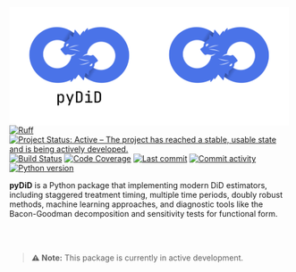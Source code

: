 <img src="docs/source/_static/pydid-light.png#gh-light-mode-only" width="250" align="left" alt="pyDiD logo"></img>
<img src="docs/source/_static/pydid-dark.png#gh-dark-mode-only" width="250" align="left" alt="pyDiD logo"></img>

[![Ruff](https://img.shields.io/endpoint?url=https://raw.githubusercontent.com/astral-sh/ruff/main/assets/badge/v2.json)](https://github.com/astral-sh/ruff)
[![Project Status: Active – The project has reached a stable, usable state and is being actively developed.](https://www.repostatus.org/badges/latest/active.svg)](https://www.repostatus.org/#active)
[![Build Status](https://github.com/jordandeklerk/pyDiD/actions/workflows/test.yml/badge.svg)](https://github.com/jordandeklerk/pyDiD/actions/workflows/test.yml)
[![Code Coverage](https://codecov.io/gh/jordandeklerk/pyDiD/branch/main/graph/badge.svg)](https://codecov.io/gh/jordandeklerk/pyDiD)
[![Last commit](https://img.shields.io/github/last-commit/jordandeklerk/pyDiD)](https://github.com/jordandeklerk/pyDiD/graphs/commit-activity)
[![Commit activity](https://img.shields.io/github/commit-activity/m/jordandeklerk/pyDiD)](https://github.com/jordandeklerk/pyDiD/graphs/commit-activity)
[![Python version](https://img.shields.io/badge/3.10%20%7C%203.11%20%7C%203.12%20%7C%203.13-blue?logo=python&logoColor=white)](https://www.python.org/)

__pyDiD__ is a Python package that implementing modern DiD estimators, including staggered treatment timing, multiple time periods, doubly robust methods, machine learning approaches, and diagnostic tools like the Bacon-Goodman decomposition and sensitivity tests for functional form.

<br><br>

> **⚠️ Note:**
> This package is currently in active development.

<!-- ## Citation

```bibtex
@article{santanna2020doubly,
  title={Doubly Robust Difference-in-Differences Estimators},
  author={Sant'Anna, Pedro H. C. and Zhao, Jun B.},
  journal={arXiv preprint arXiv:1812.01723},
  year={2020}
}
```

```bibtex
@article{callaway2020difference,
  title={Difference-in-Differences with Multiple Time Periods},
  author={Callaway, Brantly and Sant'Anna, Pedro H. C.},
  journal={arXiv preprint arXiv:1803.09015},
  year={2020}
}
```

```bibtex
@article{roth2023efficient,
  title={Efficient Estimation for Staggered Rollout Designs},
  author={Roth, Jonathan and Sant'Anna, Pedro H. C.},
  journal={arXiv preprint arXiv:2102.01291},
  year={2023}
}
```

```bibtex
@article{roth2022when,
  title={When Is Parallel Trends Sensitive to Functional Form?},
  author={Roth, Jonathan and Sant'Anna, Pedro H. C.},
  journal={arXiv preprint arXiv:2010.04814},
  year={2022}
}
``` -->

